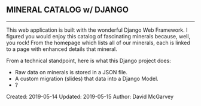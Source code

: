 ##    MINERAL CATALOG w/ DJANGO   ##
---------------------------------------------

This web application is built with the wonderful Django Web Framework.
I figured you would enjoy this catalog of fascinating minerals because, 
well, you rock!  From the homepage which lists all of our minerals, each is 
linked to a page with enhanced details that mineral. 

From a technical standpoint, here is what this Django project does:
- Raw data on minerals is stored in a JSON file.
- A custom migration (slides) that data into a Django Model.
- ?

Created: 2019-05-14
Updated: 2019-05-15
Author: David McGarvey
